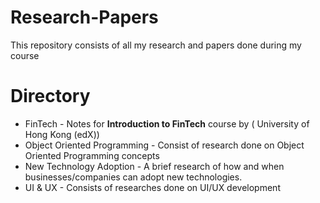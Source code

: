 # Research-Papers
This repository consists of all my research and papers done during my course

# Directory
* FinTech - Notes for **Introduction to FinTech** course by ( University of Hong Kong (edX)) 
* Object Oriented Programming - Consist of research done on Object Oriented Programming concepts
* New Technology Adoption - A brief research of how and when businesses/companies can adopt new technologies.
* UI & UX - Consists of researches done on UI/UX development 
